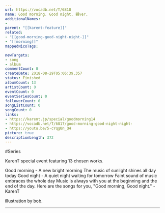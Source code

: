 ```yaml
---
url: https://vocadb.net/T/6818
name: Good morning, Good night. 朝ver.
additionalNames: 
- 
parent: "[[karent-feature]]"
related:
- "[[good-morning-good-night-night-]]"
- "[[morning]]"
mappedNicoTags:

newTargets:
- song
- album
commentCount: 0
createDate: 2018-08-29T05:06:39.357
status: Finished
albumCount: 13
artistCount: 0
eventCount: 0
eventSeriesCount: 0
followerCount: 0
songListCount: 0
songCount: 0
links: 
- https://karent.jp/special/goodmorning14
- https://vocadb.net/T/6817/good-morning-good-night-night-
- https://youtu.be/5-cYqgUn_Q4
picture: true
descriptionLength: 372
---
```


#Series

KarenT special event featuring 13 chosen works.

Good morning - A new bright morning
The music of sunlight shines all day today
Good night - A quiet night waiting for tomorrow
Faint sound of music embraces the whole day
Music is always with you at the beginning and the end of the day.
Here are the songs for you, "Good morning, Good night." - KarenT

illustration by bob.

---

